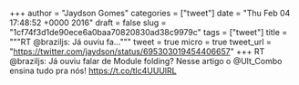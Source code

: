 
+++
author = "Jaydson Gomes"
categories = ["tweet"]
date = "Thu Feb 04 17:48:52 +0000 2016"
draft = false
slug = "1cf74f3d1de90ece6a0baa70820830ad38c9979c"
tags = ["tweet"]
title = """RT @braziljs: Já ouviu fa..."""
tweet = true
micro = true
tweet_url = "https://twitter.com/jaydson/status/695303019454406657"
+++
RT @braziljs: Já ouviu falar de Module folding? Nesse artigo o @Ult_Combo ensina tudo pra nós! https://t.co/tlc4UUUlRL
